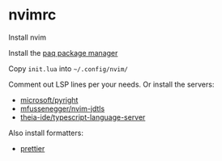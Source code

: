 # nvimrc

Install nvim

Install the [paq package manager](https://github.com/savq/paq-nvim)

Copy `init.lua` into `~/.config/nvim/`

Comment out LSP lines per your needs. Or install the servers:

- [microsoft/pyright](https://github.com/microsoft/pyright)
- [mfussenegger/nvim-jdtls](https://github.com/mfussenegger/nvim-jdtls)
- [theia-ide/typescript-language-server](https://github.com/theia-ide/typescript-language-server)

Also install formatters:

- [prettier](https://prettier.io/docs/en/install.html)
